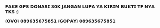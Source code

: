 𝗙𝗔𝗞𝗘 𝗚𝗣𝗦 𝗗𝗢𝗡𝗔𝗦𝗜 𝟯𝟬𝗞 
𝗝𝗔𝗡𝗚𝗔𝗡 𝗟𝗨𝗣𝗔 𝗬𝗔 𝗞𝗜𝗥𝗜𝗠 𝗕𝗨𝗞𝗧𝗜 𝗧𝗙 𝗡𝗬𝗔 𝗧𝗞𝗦 :)

(𝗢𝗩𝗢)   𝟬𝟴𝟵𝟲𝟯𝟱𝟲𝟳𝟱𝟴𝟱𝟭
(𝗚𝗢𝗣𝗔𝗬) 𝟬𝟴𝟵𝟲𝟯𝟱𝟲𝟳𝟱𝟴𝟱𝟭
